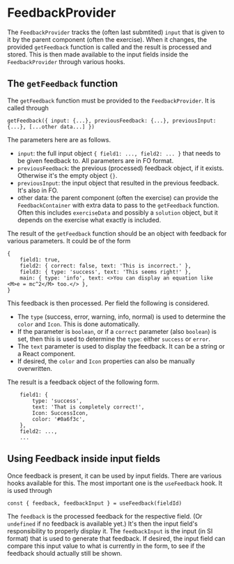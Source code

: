 # FeedbackProvider

The `FeedbackProvider` tracks the (often last submtited) `input` that is given to it by the parent component (often the exercise). When it changes, the provided `getFeedback` function is called and the result is processed and stored. This is then made available to the input fields inside the `FeedbackProvider` through various hooks.


## The `getFeedback` function

The `getFeedback` function must be provided to the `FeedbackProvider`. It is called through

```
getFeedback({ input: {...}, previousFeedback: {...}, previousInput: {...}, [...other data...] })
```

The parameters here are as follows.

- `input`: the full input object `{ field1: ..., field2: ... }` that needs to be given feedback to. All parameters are in FO format.
- `previousFeedback`: the previous (processed) feedback object, if it exists. Otherwise it's the empty object `{}`.
- `previousInput`: the input object that resulted in the previous feedback. It's also in FO.
- other data: the parent component (often the exercise) can provide the `FeedbackContainer` with extra data to pass to the `getFeedback` function. Often this includes `exerciseData` and possibly a `solution` object, but it depends on the exercise what exactly is included.

The result of the `getFeedback` function should be an object with feedback for various parameters. It could be of the form

```
{
	field1: true,
	field2: { correct: false, text: 'This is incorrect.' },
	field3: { type: 'success', text: 'This seems right!' },
	main: { type: 'info', text: <>You can display an equation like <M>e = mc^2</M> too.</> },
}
```

This feedback is then processed. Per field the following is considered.

- The `type` (success, error, warning, info, normal) is used to determine the `color` and `Icon`. This is done automatically.
- If the parameter is `boolean`, or if a `correct` parameter (also `boolean`) is set, then this is used to determine the `type`: either `success` or `error`.
- The `text` parameter is used to display the feedback. It can be a string or a React component.
- If desired, the `color` and `Icon` properties can also be manually overwritten.

The result is a feedback object of the following form.

```
	field1: {
		type: 'success',
		text: 'That is completely correct!',
		Icon: SuccessIcon,
		color: '#0a6f3c',
	},
	field2: ...,
	...
```


## Using Feedback inside input fields

Once feedback is present, it can be used by input fields. There are various hooks available for this. The most important one is the `useFeedback` hook. It is used through

```
const { feedback, feedbackInput } = useFeedback(fieldId)
```

The `feedback` is the processed feedback for the respective field. (Or `undefined` if no feedback is available yet.) It's then the input field's responsibility to properly display it. The `feedbackInput` is the input (in SI format) that is used to generate that feedback. If desired, the input field can compare this input value to what is currently in the form, to see if the feedback should actually still be shown.
